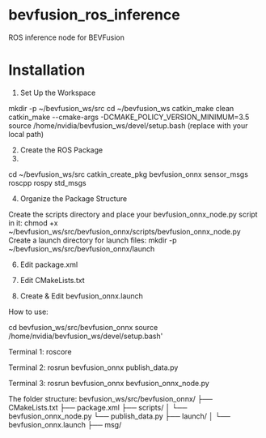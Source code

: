 # bevfusion_ros_inference
ROS inference node for BEVFusion

# Installation

1. Set Up the Workspace

mkdir -p ~/bevfusion_ws/src
cd ~/bevfusion_ws
catkin_make clean
catkin_make --cmake-args -DCMAKE_POLICY_VERSION_MINIMUM=3.5
source /home/nvidia/bevfusion_ws/devel/setup.bash (replace with your local path)

2. Create the ROS Package
3. 
cd ~/bevfusion_ws/src
catkin_create_pkg bevfusion_onnx sensor_msgs roscpp rospy std_msgs

4. Organize the Package Structure

Create the scripts directory and place your bevfusion_onnx_node.py script in it:
chmod +x ~/bevfusion_ws/src/bevfusion_onnx/scripts/bevfusion_onnx_node.py
Create a launch directory for launch files:
mkdir -p ~/bevfusion_ws/src/bevfusion_onnx/launch

6. Edit package.xml

7. Edit CMakeLists.txt

8. Create & Edit bevfusion_onnx.launch

How to use:

cd bevfusion_ws/src/bevfusion_onnx
source /home/nvidia/bevfusion_ws/devel/setup.bash'

Terminal 1: roscore

Terminal 2: rosrun bevfusion_onnx publish_data.py 

Terminal 3: rosrun bevfusion_onnx bevfusion_onnx_node.py


The folder structure:
bevfusion_ws/src/bevfusion_onnx/
├── CMakeLists.txt
├── package.xml
├── scripts/
│   └── bevfusion_onnx_node.py
    └── publish_data.py
├── launch/
│   └── bevfusion_onnx.launch
├── msg/
